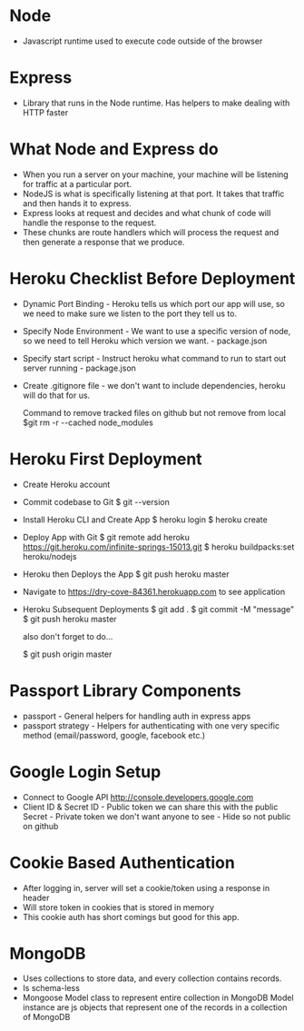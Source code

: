 

Node
======
- Javascript runtime used to execute code outside of the browser

Express
======
- Library that runs in the Node runtime. Has helpers to make dealing with HTTP faster


What Node and Express do
======
- When you run a server on your machine, your machine will be listening for traffic at a particular port.
- NodeJS is what is specifically listening at that port. It takes that traffic and then hands it to express.
- Express looks at request and decides and what chunk of code will handle the response to the request.
- These chunks are route handlers which will process the request and then generate a response that we produce. 

Heroku Checklist Before Deployment
======
- Dynamic Port Binding - Heroku tells us which port our app will use, so we need to make sure we listen to the port they tell us to.
- Specify Node Environment - We want to use a specific version of node, so we need to tell Heroku which version we want. - package.json
- Specify start script - Instruct heroku what command to run to start out server running - package.json
- Create .gitignore file - we don't want to include dependencies, heroku will do that for us.

   Command to remove tracked files on github but not remove from local 
   $git rm -r --cached node_modules

Heroku First Deployment
======
- Create Heroku account
- Commit codebase to Git
   $ git --version
- Install Heroku CLI and Create App
   $ heroku login
   $ heroku create
- Deploy App with Git
   $ git remote add heroku https://git.heroku.com/infinite-springs-15013.git
   $ heroku buildpacks:set heroku/nodejs
- Heroku then Deploys the App
   $ git push heroku master
- Navigate to https://dry-cove-84361.herokuapp.com to see application
- Heroku Subsequent Deployments
   $ git add .
   $ git commit -M "message"
   $ git push heroku master

   also don't forget to do...

   $ git push origin master


Passport Library Components
======
- passport - General helpers for handling auth in express apps
- passport strategy - Helpers for authenticating with one very specific method (email/password, google, facebook etc.)

Google Login Setup
======
- Connect to Google API http://console.developers.google.com
- Client ID & Secret
   ID - Public token we can share this with the public
   Secret - Private token we don't want anyone to see - Hide so not public on github

Cookie Based Authentication
======
- After logging in, server will set a cookie/token using a response in header
- Will store token in cookies that is stored in memory
- This cookie auth has short comings but good for this app.

MongoDB
======
- Uses collections to store data, and every collection contains records.
- Is schema-less
- Mongoose
   Model class to represent entire collection in MongoDB
   Model instance are js objects that represent one of the records in a collection of MongoDB
